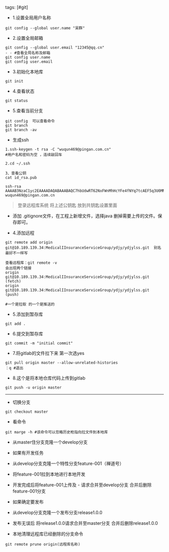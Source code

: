 tags: [#git]

- 1.设置全局用户名称
 
```
git config --global user.name "吴群"
```

- 2.设置全局邮箱

```
git config --global user.email "12345@qq.cn"
- - #查看全局名称及邮箱
git config user.name
git config user.email
```


- 3.初始化本地库

```
git init
```

- 4.查看状态

```
git status
```

- 5.查看当前分支

```
git config  可以查看命令
git branch
git branch -av
```



- 生成ssh



```
1.ssh-keygen -t rsa -C "wuqun469@pingan.com.cn"
#用户名和密码为空 ，连续敲回车

2.cd ~/.ssh

3、查看公钥
cat id_rsa.pub 

ssh-rsa AAAAB3NzaC1yc2EAAAADAQABAAABAQC7hbUdwRT62NxFWnMhHcYFe4fNYq7tcAEF5q3U0MMWnk85tOq4ERrRqZQ4ZEKI+UWsLH/ddLMaZKk4xxNSYSyzO1sHbd1It1UXBfbEvHoBw44waVk6BsbEkclgUqyBg85ZW0t4oSnTIrYWtaPBhLc0Hz1uhQHpf1S5ZRO5H9KBCjeQHU14o2snJXcvGn9OdqwSCgTBPYs+sqCvieU5Mhw3kzvjYXXIcev+TJGdw2bYljMrvfavTo6SfqKTp+O6OfLJOZUnpVXdOqpPHIQJpUygZfMscgDzKCoby66YUNOROTZ+y5Xs9CntWDL64LoGJ99ocfZh3So6rziTaWInIUGJ wuqun469@pingan.com.cn
```

> 登录远程库系统 将上述公钥匙 放到共钥匙设置里面
 
- 添加  .gitignore文件，在工程上新增文件，选择java 删掉需要上传的文件。保存即可。

- 4.添加远程  

```
git remote add origin git@10.189.139.34:MedicalIInsuranceServiceGroup/ydjy/ydjylss.git  别名最好不一样写

查看远程库：git remote -v
会出现两个链接
origin  git@10.189.139.34:MedicalIInsuranceServiceGroup/ydjy/ydjylss.git (fetch)
origin  git@10.189.139.34:MedicalIInsuranceServiceGroup/ydjy/ydjylss.git (push)

#一个是拉取 的一个是推送的
```
- 5.添加到暂存库

```
git add .
```
- 6.提交到暂存库

```
git commit -m "initial commit"
```

- 7.将gitlab的文件拉下来  第一次选yes

```
git pull origin master --allow-unrelated-histories
：q #退出
```
- 8.这个是将本地仓库代码上传到gitlab

```
git push -u origin master
```

---
- 切换分支

```
git checkout master
```

- 看命令

```
git marge -h #该命令可以忽略历史枪指向拉文件到本地库
```
- 从master住分支克隆一个develop分支
- 如果有开发任务
- 从develop分支克隆一个特性分支feature-001（禅道号）
- 将feature-001拉到本地进行本地开发
- 开发完成后将feature-001上传及  - 请求合并至develop分支  合并后删除feature-001分支
- 如果确定要发布  
- 从develop分支克隆一个发布分支release1.0.0
- 发布无误后 将release1.0.0请求合并至master分支  合并后删除release1.0.0

- 本地清理远程库已经删除的分支命令

```
git remote prune origin(远程库名称)
```

